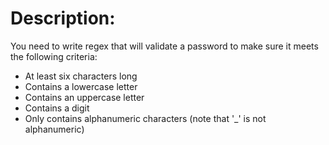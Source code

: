# Description:

You need to write regex that will validate a password to make sure it meets the following criteria:

- At least six characters long
- Contains a lowercase letter
- Contains an uppercase letter
- Contains a digit
- Only contains alphanumeric characters (note that '_' is not alphanumeric)
